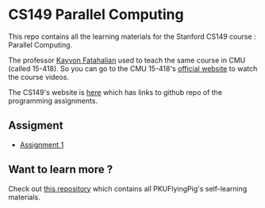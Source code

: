 # CS149 Parallel Computing

This repo contains all the learning materials for the Stanford CS149 course : Parallel Computing.

The professor [Kayvon Fatahalian](http://www.cs.cmu.edu/~kayvonf) used to teach the same course in CMU (called 15-418). So you can  go to the CMU 15-418's [official website](http://15418.courses.cs.cmu.edu/spring2016/lectures) to watch the course videos.

The CS149's website is [here](http://cs149.stanford.edu/fall20/) which has links to github repo of the programming assignments.

## Assigment

- [Assignment 1](https://github.com/stanford-cs149/asst1)

## Want to learn more ?

Check out [this repository](https://github.com/PKUFlyingPig/Self-learning-Computer-Science) which contains all  PKUFlyingPig's self-learning materials.
